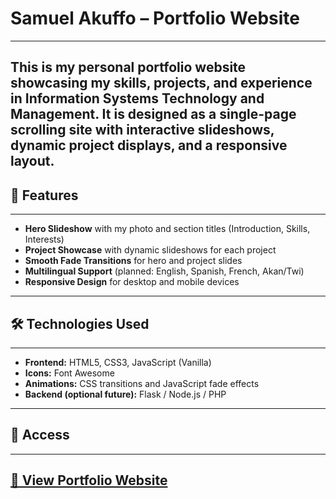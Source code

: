 # Samuel Akuffo – Portfolio Website
---
This is my personal portfolio website showcasing my skills, projects, and experience in Information Systems Technology and Management. It is designed as a single-page scrolling site with interactive slideshows, dynamic project displays, and a responsive layout.
---

## 📌 Features
---
- **Hero Slideshow** with my photo and section titles (Introduction, Skills, Interests)
- **Project Showcase** with dynamic slideshows for each project
- **Smooth Fade Transitions** for hero and project slides
- **Multilingual Support** (planned: English, Spanish, French, Akan/Twi)
- **Responsive Design** for desktop and mobile devices
---

## 🛠 Technologies Used
---
- **Frontend:** HTML5, CSS3, JavaScript (Vanilla)
- **Icons:** Font Awesome
- **Animations:** CSS transitions and JavaScript fade effects
- **Backend (optional future):** Flask / Node.js / PHP
---

## 🚀 Access
---
<a href="https://kwamesa.github.io/portfolio/index.html" target="_blank" rel="noopener noreferrer">🔗 View Portfolio Website</a>
---

